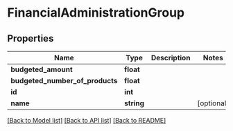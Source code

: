 # FinancialAdministrationGroup

## Properties
Name | Type | Description | Notes
------------ | ------------- | ------------- | -------------
**budgeted_amount** | **float** |  | 
**budgeted_number_of_products** | **float** |  | 
**id** | **int** |  | 
**name** | **string** |  | [optional] 

[[Back to Model list]](../README.md#documentation-for-models) [[Back to API list]](../README.md#documentation-for-api-endpoints) [[Back to README]](../README.md)


